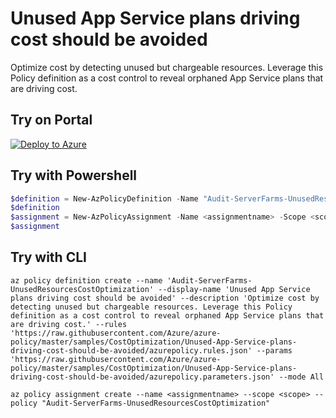 # Unused App Service plans driving cost should be avoided
Optimize cost by detecting unused but chargeable resources. Leverage this Policy definition as a cost control to reveal orphaned App Service plans that are driving cost.

## Try on Portal

[![Deploy to Azure](http://azuredeploy.net/deploybutton.png)](https://portal.azure.com/#blade/Microsoft_Azure_Policy/CreatePolicyDefinitionBlade/uri/https%3A%2F%2Fraw.githubusercontent.com%2FAzure%2Fazure-policy%2Fmaster%2Fsamples%2FCostOptimization%2FUnused-App-Service-plans-driving-cost-should-be-avoided%2Fazurepolicy.json)

## Try with Powershell

````powershell
$definition = New-AzPolicyDefinition -Name "Audit-ServerFarms-UnusedResourcesCostOptimization" -DisplayName "Unused App Service plans driving cost should be avoided" -description "Optimize cost by detecting unused but chargeable resources. Leverage this Policy definition as a cost control to reveal orphaned App Service plans that are driving cost." -Policy 'https://raw.githubusercontent.com/Azure/azure-policy/master/samples/CostOptimization/Unused-App-Service-plans-driving-cost-should-be-avoided/azurepolicy.rules.json' -Parameter 'https://raw.githubusercontent.com/Azure/azure-policy/master/samples/CostOptimization/Unused-App-Service-plans-driving-cost-should-be-avoided/azurepolicy.parameters.json' -Mode All
$definition
$assignment = New-AzPolicyAssignment -Name <assignmentname> -Scope <scope>  -PolicyDefinition $definition
$assignment 
````

## Try with CLI

````cli
az policy definition create --name 'Audit-ServerFarms-UnusedResourcesCostOptimization' --display-name 'Unused App Service plans driving cost should be avoided' --description 'Optimize cost by detecting unused but chargeable resources. Leverage this Policy definition as a cost control to reveal orphaned App Service plans that are driving cost.' --rules 'https://raw.githubusercontent.com/Azure/azure-policy/master/samples/CostOptimization/Unused-App-Service-plans-driving-cost-should-be-avoided/azurepolicy.rules.json' --params 'https://raw.githubusercontent.com/Azure/azure-policy/master/samples/CostOptimization/Unused-App-Service-plans-driving-cost-should-be-avoided/azurepolicy.parameters.json' --mode All

az policy assignment create --name <assignmentname> --scope <scope> --policy "Audit-ServerFarms-UnusedResourcesCostOptimization" 
````